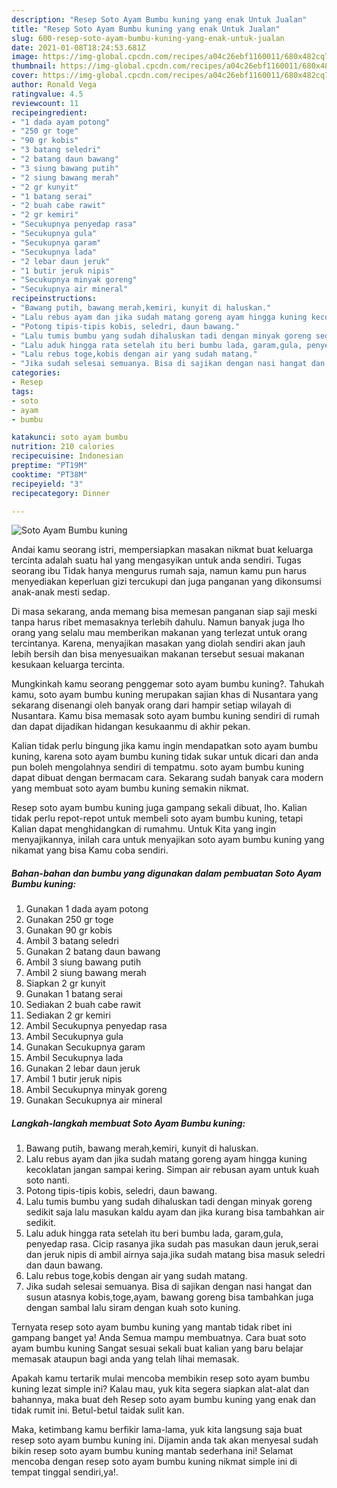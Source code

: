 ```yaml
---
description: "Resep Soto Ayam Bumbu kuning yang enak Untuk Jualan"
title: "Resep Soto Ayam Bumbu kuning yang enak Untuk Jualan"
slug: 600-resep-soto-ayam-bumbu-kuning-yang-enak-untuk-jualan
date: 2021-01-08T18:24:53.681Z
image: https://img-global.cpcdn.com/recipes/a04c26ebf1160011/680x482cq70/soto-ayam-bumbu-kuning-foto-resep-utama.jpg
thumbnail: https://img-global.cpcdn.com/recipes/a04c26ebf1160011/680x482cq70/soto-ayam-bumbu-kuning-foto-resep-utama.jpg
cover: https://img-global.cpcdn.com/recipes/a04c26ebf1160011/680x482cq70/soto-ayam-bumbu-kuning-foto-resep-utama.jpg
author: Ronald Vega
ratingvalue: 4.5
reviewcount: 11
recipeingredient:
- "1 dada ayam potong"
- "250 gr toge"
- "90 gr kobis"
- "3 batang seledri"
- "2 batang daun bawang"
- "3 siung bawang putih"
- "2 siung bawang merah"
- "2 gr kunyit"
- "1 batang serai"
- "2 buah cabe rawit"
- "2 gr kemiri"
- "Secukupnya penyedap rasa"
- "Secukupnya gula"
- "Secukupnya garam"
- "Secukupnya lada"
- "2 lebar daun jeruk"
- "1 butir jeruk nipis"
- "Secukupnya minyak goreng"
- "Secukupnya air mineral"
recipeinstructions:
- "Bawang putih, bawang merah,kemiri, kunyit di haluskan."
- "Lalu rebus ayam dan jika sudah matang goreng ayam hingga kuning kecoklatan jangan sampai kering. Simpan air rebusan ayam untuk kuah soto nanti."
- "Potong tipis-tipis kobis, seledri, daun bawang."
- "Lalu tumis bumbu yang sudah dihaluskan tadi dengan minyak goreng sedikit saja lalu masukan kaldu ayam dan jika kurang bisa tambahkan air sedikit."
- "Lalu aduk hingga rata setelah itu beri bumbu lada, garam,gula, penyedap rasa. Cicip rasanya jika sudah pas masukan daun jeruk,serai dan jeruk nipis di ambil airnya saja.jika sudah matang bisa masuk seledri dan daun bawang."
- "Lalu rebus toge,kobis dengan air yang sudah matang."
- "Jika sudah selesai semuanya. Bisa di sajikan dengan nasi hangat dan susun atasnya kobis,toge,ayam, bawang goreng bisa tambahkan juga dengan sambal lalu siram dengan kuah soto kuning."
categories:
- Resep
tags:
- soto
- ayam
- bumbu

katakunci: soto ayam bumbu 
nutrition: 210 calories
recipecuisine: Indonesian
preptime: "PT19M"
cooktime: "PT38M"
recipeyield: "3"
recipecategory: Dinner

---
```



![Soto Ayam Bumbu kuning](https://img-global.cpcdn.com/recipes/a04c26ebf1160011/680x482cq70/soto-ayam-bumbu-kuning-foto-resep-utama.jpg)

Andai kamu seorang istri, mempersiapkan masakan nikmat buat keluarga tercinta adalah suatu hal yang mengasyikan untuk anda sendiri. Tugas seorang ibu Tidak hanya mengurus rumah saja, namun kamu pun harus menyediakan keperluan gizi tercukupi dan juga panganan yang dikonsumsi anak-anak mesti sedap.

Di masa  sekarang, anda memang bisa memesan panganan siap saji meski tanpa harus ribet memasaknya terlebih dahulu. Namun banyak juga lho orang yang selalu mau memberikan makanan yang terlezat untuk orang tercintanya. Karena, menyajikan masakan yang diolah sendiri akan jauh lebih bersih dan bisa menyesuaikan makanan tersebut sesuai makanan kesukaan keluarga tercinta. 



Mungkinkah kamu seorang penggemar soto ayam bumbu kuning?. Tahukah kamu, soto ayam bumbu kuning merupakan sajian khas di Nusantara yang sekarang disenangi oleh banyak orang dari hampir setiap wilayah di Nusantara. Kamu bisa memasak soto ayam bumbu kuning sendiri di rumah dan dapat dijadikan hidangan kesukaanmu di akhir pekan.

Kalian tidak perlu bingung jika kamu ingin mendapatkan soto ayam bumbu kuning, karena soto ayam bumbu kuning tidak sukar untuk dicari dan anda pun boleh mengolahnya sendiri di tempatmu. soto ayam bumbu kuning dapat dibuat dengan bermacam cara. Sekarang sudah banyak cara modern yang membuat soto ayam bumbu kuning semakin nikmat.

Resep soto ayam bumbu kuning juga gampang sekali dibuat, lho. Kalian tidak perlu repot-repot untuk membeli soto ayam bumbu kuning, tetapi Kalian dapat menghidangkan di rumahmu. Untuk Kita yang ingin menyajikannya, inilah cara untuk menyajikan soto ayam bumbu kuning yang nikamat yang bisa Kamu coba sendiri.

<!--inarticleads1-->

##### Bahan-bahan dan bumbu yang digunakan dalam pembuatan Soto Ayam Bumbu kuning:

1. Gunakan 1 dada ayam potong
1. Gunakan 250 gr toge
1. Gunakan 90 gr kobis
1. Ambil 3 batang seledri
1. Gunakan 2 batang daun bawang
1. Ambil 3 siung bawang putih
1. Ambil 2 siung bawang merah
1. Siapkan 2 gr kunyit
1. Gunakan 1 batang serai
1. Sediakan 2 buah cabe rawit
1. Sediakan 2 gr kemiri
1. Ambil Secukupnya penyedap rasa
1. Ambil Secukupnya gula
1. Gunakan Secukupnya garam
1. Ambil Secukupnya lada
1. Gunakan 2 lebar daun jeruk
1. Ambil 1 butir jeruk nipis
1. Ambil Secukupnya minyak goreng
1. Gunakan Secukupnya air mineral




<!--inarticleads2-->

##### Langkah-langkah membuat Soto Ayam Bumbu kuning:

1. Bawang putih, bawang merah,kemiri, kunyit di haluskan.
1. Lalu rebus ayam dan jika sudah matang goreng ayam hingga kuning kecoklatan jangan sampai kering. Simpan air rebusan ayam untuk kuah soto nanti.
1. Potong tipis-tipis kobis, seledri, daun bawang.
1. Lalu tumis bumbu yang sudah dihaluskan tadi dengan minyak goreng sedikit saja lalu masukan kaldu ayam dan jika kurang bisa tambahkan air sedikit.
1. Lalu aduk hingga rata setelah itu beri bumbu lada, garam,gula, penyedap rasa. Cicip rasanya jika sudah pas masukan daun jeruk,serai dan jeruk nipis di ambil airnya saja.jika sudah matang bisa masuk seledri dan daun bawang.
1. Lalu rebus toge,kobis dengan air yang sudah matang.
1. Jika sudah selesai semuanya. Bisa di sajikan dengan nasi hangat dan susun atasnya kobis,toge,ayam, bawang goreng bisa tambahkan juga dengan sambal lalu siram dengan kuah soto kuning.




Ternyata resep soto ayam bumbu kuning yang mantab tidak ribet ini gampang banget ya! Anda Semua mampu membuatnya. Cara buat soto ayam bumbu kuning Sangat sesuai sekali buat kalian yang baru belajar memasak ataupun bagi anda yang telah lihai memasak.

Apakah kamu tertarik mulai mencoba membikin resep soto ayam bumbu kuning lezat simple ini? Kalau mau, yuk kita segera siapkan alat-alat dan bahannya, maka buat deh Resep soto ayam bumbu kuning yang enak dan tidak rumit ini. Betul-betul taidak sulit kan. 

Maka, ketimbang kamu berfikir lama-lama, yuk kita langsung saja buat resep soto ayam bumbu kuning ini. Dijamin anda tak akan menyesal sudah bikin resep soto ayam bumbu kuning mantab sederhana ini! Selamat mencoba dengan resep soto ayam bumbu kuning nikmat simple ini di tempat tinggal sendiri,ya!.

